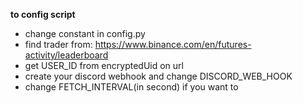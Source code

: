 **to config script**
- change constant in config.py
- find trader from: https://www.binance.com/en/futures-activity/leaderboard
- get USER_ID from encryptedUid on url
- create your discord webhook and change DISCORD_WEB_HOOK
- change FETCH_INTERVAL(in second) if you want to

